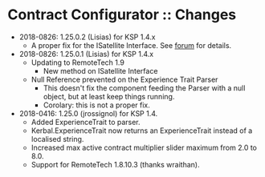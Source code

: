 # Contract Configurator :: Changes

* 2018-0826: 1.25.0.2 (Lisias) for KSP 1.4.x
	+ A proper fix for the ISatellite Interface. See [forum](https://forum.kerbalspaceprogram.com/index.php?/topic/91625-142-contract-configurator-v1250-2018-04-15/&do=findComment&comment=3440424) for details. 
* 2018-0826: 1.25.0.1 (Lisias) for KSP 1.4.x
	+ Updating to RemoteTech 1.9 
		+ New method on ISatellite Interface
	+ Null Reference prevented on the Experience Trait Parser
		+ This doesn't fix the component feeding the Parser with a null object, but at least keep things running.	 
		+ Corolary: this is not a proper fix.
* 2018-0416: 1.25.0 (jrossignol) for KSP 1.4.
	+ Added ExperienceTrait to parser.
	+ Kerbal.ExperienceTrait now returns an ExperienceTrait instead of a localised string.
	+ Increased max active contract multiplier slider maximum from 2.0 to 8.0.
	+ Support for RemoteTech 1.8.10.3 (thanks wraithan).
